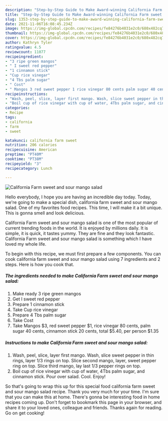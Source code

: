 ```yaml
---
description: "Step-by-Step Guide to Make Award-winning California Farm sweet and sour mango salad"
title: "Step-by-Step Guide to Make Award-winning California Farm sweet and sour mango salad"
slug: 1353-step-by-step-guide-to-make-award-winning-california-farm-sweet-and-sour-mango-salad
date: 2021-11-06T16:08:45.234Z
image: https://img-global.cpcdn.com/recipes/fe84276b4031e2c0/680x482cq70/california-farm-sweet-and-sour-mango-salad-recipe-main-photo.jpg
thumbnail: https://img-global.cpcdn.com/recipes/fe84276b4031e2c0/680x482cq70/california-farm-sweet-and-sour-mango-salad-recipe-main-photo.jpg
cover: https://img-global.cpcdn.com/recipes/fe84276b4031e2c0/680x482cq70/california-farm-sweet-and-sour-mango-salad-recipe-main-photo.jpg
author: Kathryn Tyler
ratingvalue: 4.5
reviewcount: 11077
recipeingredient:
- "3 ripe green mangos"
- " I sweet red pepper"
- "1 cinnamon stick"
- "Cup rice vinegar"
- "4 Tbs palm sugar"
- " Cost"
- " Mangos 3 red sweet pepper 1 rice vinegar 80 cents palm sugar 40 cents cinnamon stick 20 cents total 540 per person 135"
recipeinstructions:
- "Wash, peel, slice, layer first mango. Wash, slice sweet pepper in thin rings, layer 1/3 rings on top. Slice second mango, layer, sweet pepper ring on top. Slice third mango, lay last 1/3 pepper rings on top."
- "Boil cup of rice vinegar with cup of water, 4Tbs palm sugar, and cinnamon stick. Pour over salad. Cool. Enjoy!"
categories:
- Recipe
tags:
- california
- farm
- sweet

katakunci: california farm sweet 
nutrition: 206 calories
recipecuisine: American
preptime: "PT40M"
cooktime: "PT38M"
recipeyield: "3"
recipecategory: Lunch

---
```



![California Farm sweet and sour mango salad](https://img-global.cpcdn.com/recipes/fe84276b4031e2c0/680x482cq70/california-farm-sweet-and-sour-mango-salad-recipe-main-photo.jpg)

Hello everybody, I hope you are having an incredible day today. Today, we're going to make a special dish, california farm sweet and sour mango salad. One of my favorites food recipes. This time, I will make it a bit unique. This is gonna smell and look delicious.



California Farm sweet and sour mango salad is one of the most popular of current trending foods in the world. It is enjoyed by millions daily. It is simple, it is quick, it tastes yummy. They are fine and they look fantastic. California Farm sweet and sour mango salad is something which I have loved my whole life.


To begin with this recipe, we must first prepare a few components. You can cook california farm sweet and sour mango salad using 7 ingredients and 2 steps. Here is how you cook that.

<!--inarticleads1-->

##### The ingredients needed to make California Farm sweet and sour mango salad:

1. Make ready 3 ripe green mangos
1. Get  I sweet red pepper
1. Prepare 1 cinnamon stick
1. Take Cup rice vinegar
1. Prepare 4 Tbs palm sugar
1. Take  Cost
1. Take  Mangos $3, red sweet pepper $1, rice vinegar 80 cents, palm sugar 40 cents, cinnamon stick 20 cents, total $5.40, per person $1.35




<!--inarticleads2-->

##### Instructions to make California Farm sweet and sour mango salad:

1. Wash, peel, slice, layer first mango. Wash, slice sweet pepper in thin rings, layer 1/3 rings on top. Slice second mango, layer, sweet pepper ring on top. Slice third mango, lay last 1/3 pepper rings on top.
1. Boil cup of rice vinegar with cup of water, 4Tbs palm sugar, and cinnamon stick. Pour over salad. Cool. Enjoy!




So that's going to wrap this up for this special food california farm sweet and sour mango salad recipe. Thank you very much for your time. I'm sure that you can make this at home. There's gonna be interesting food in home recipes coming up. Don't forget to bookmark this page in your browser, and share it to your loved ones, colleague and friends. Thanks again for reading. Go on get cooking!
